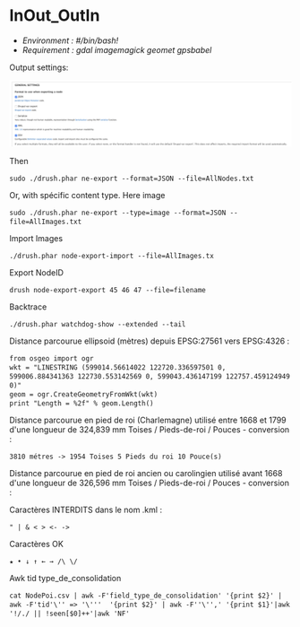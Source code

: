 # InOut_OutIn
* *Environment : #/bin/bash!*
* *Requirement : gdal imagemagick geomet gpsbabel*

Output settings:

![Screenshot](Img/Node_Export.png)

Then

```
sudo ./drush.phar ne-export --format=JSON --file=AllNodes.txt
```

Or, with spécific content type. Here image

```
sudo ./drush.phar ne-export --type=image --format=JSON --file=AllImages.txt
```
Import Images

```
./drush.phar node-export-import --file=AllImages.tx
```
Export NodeID

```
drush node-export-export 45 46 47 --file=filename
```

Backtrace

```
./drush.phar watchdog-show --extended --tail
```

Distance parcourue ellipsoid (mètres) depuis EPSG:27561 vers EPSG:4326 : 

```
from osgeo import ogr
wkt = "LINESTRING (599014.56614022 122720.336597501 0, 599006.884341363 122730.553142569 0, 599043.436147199 122757.459124949 0)"
geom = ogr.CreateGeometryFromWkt(wkt)
print "Length = %2f" % geom.Length()
```
Distance parcourue en pied de roi (Charlemagne) utilisé entre 1668 et 1799 d'une longueur de 324,839 mm Toises / Pieds-de-roi / Pouces - conversion :

```
3810 métres -> 1954 Toises 5 Pieds du roi 10 Pouce(s)
```

Distance parcourue en pied de roi ancien ou carolingien utilisé avant 1668 d'une longueur de 326,596 mm Toises / Pieds-de-roi / Pouces - conversion :

Caractères INTERDITS dans le nom  .kml :
```
" | & < > <- ->
```
Caractères OK
```
★ • ↓ ↑ ← → /\ \/ 
```
Awk tid type_de_consolidation
```
cat NodePoi.csv | awk -F'field_type_de_consolidation' '{print $2}' |  awk -F'tid'\'' => '\'''  '{print $2}' | awk -F''\'',' '{print $1}'|awk '!/./ || !seen[$0]++'|awk 'NF'
```
